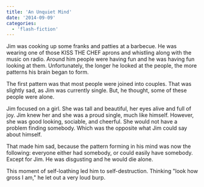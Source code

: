 ```yaml
---
title: 'An Unquiet Mind'
date: '2014-09-09'
categories:
  - 'flash-fiction'
---
```


Jim was cooking up some franks and patties at a barbecue. He was wearing one of
those KISS THE CHEF aprons and whistling along with the music on radio. Around
him people were having fun and he was having fun looking at them. Unfortunately,
the longer he looked at the people, the more patterns his brain began to form.

<!-- truncate -->


The first pattern was that most people were joined into couples. That was
slightly sad, as Jim was currently single. But, he thought, some of these people
were alone.

Jim focused on a girl. She was tall and beautiful, her eyes alive and full of
joy. Jim knew her and she was a proud single, much like himself. However, she
was good looking, sociable, and cheerful. She would not have a problem finding
somebody. Which was the opposite what Jim could say about himself.

That made him sad, because the pattern forming in his mind was now the
following: everyone either had somebody, or could easily have somebody. Except
for Jim. He was disgusting and he would die alone.

This moment of self-loathing led him to self-destruction. Thinking "look how
gross I am," he let out a very loud burp.
